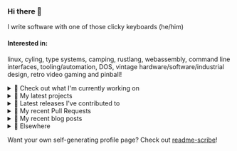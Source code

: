 ### Hi there 👋

I write software with one of those clicky keyboards (he/him)

#### Interested in:
linux, cyling, type systems, camping, rustlang, webassembly, command line interfaces, tooling/automation, DOS, vintage hardware/software/industrial design, retro video gaming and pinball!
<details><summary>👀 Check out what I'm currently working on</summary><br />

- [MetaMask/action-npm-publish](https://github.com/MetaMask/action-npm-publish) - GitHub Action to publish to NPM (1 day ago)
- [rickycodes/pve-no-subscription](https://github.com/rickycodes/pve-no-subscription) - Proxmox VE No-Subscription Removal (1 day ago)
- [MetaMask/metamask-extension](https://github.com/MetaMask/metamask-extension) - :globe_with_meridians: :electric_plug: The MetaMask browser extension enables browsing Ethereum blockchain enabled websites (6 days ago)
- [MetaMask/react-native-aes-crypto-forked](https://github.com/MetaMask/react-native-aes-crypto-forked) -  (3 weeks ago)
- [MetaMask/metamask-mobile](https://github.com/MetaMask/metamask-mobile) - Mobile web browser providing access to websites that use the Ethereum blockchain (4 weeks ago)
</details>

<details><summary>🌱 My latest projects</summary><br />

- [rickycodes/win98config](https://github.com/rickycodes/win98config) - Example multi-boot setup for window98
- [rickycodes/kitties](https://github.com/rickycodes/kitties) - micro site to browse CryptoKitties
- [rickycodes/pve-no-subscription](https://github.com/rickycodes/pve-no-subscription) - Proxmox VE No-Subscription Removal
- [rickycodes/ftse-rs](https://github.com/rickycodes/ftse-rs) - scrape and filter hl.co.uk market summaries
- [rickycodes/card](https://github.com/rickycodes/card) - npx business card built with rust targeting wasm
</details>

<details><summary>🔭 Latest releases I've contributed to</summary><br />

- [MetaMask/snaps-monorepo](https://github.com/MetaMask/snaps-monorepo) ([v0.26.2](https://github.com/MetaMask/snaps-monorepo/releases/tag/v0.26.2), 1 day ago) - Monorepo for Snaps dependencies.
- [MetaMask/metamask-mobile](https://github.com/MetaMask/metamask-mobile) ([v5.12.1](https://github.com/MetaMask/metamask-mobile/releases/tag/v5.12.1), 2 days ago) - Mobile web browser providing access to websites that use the Ethereum blockchain
- [MetaMask/metamask-extension](https://github.com/MetaMask/metamask-extension) ([v10.23.0](https://github.com/MetaMask/metamask-extension/releases/tag/v10.23.0), 1 week ago) - :globe_with_meridians: :electric_plug: The MetaMask browser extension enables browsing Ethereum blockchain enabled websites
- [MetaMask/controllers](https://github.com/MetaMask/controllers) ([v37.0.0](https://github.com/MetaMask/controllers/releases/tag/v37.0.0), 1 week ago) - Collection of platform-agnostic modules for creating secure data models for cryptocurrency wallets
- [MetaMask/contract-metadata](https://github.com/MetaMask/contract-metadata) ([v2.1.0](https://github.com/MetaMask/contract-metadata/releases/tag/v2.1.0), 3 weeks ago) - A mapping of ethereum contract addresses to broadly accepted icons for those addresses.
</details>

<details><summary>🔨 My recent Pull Requests</summary><br />

- [Add release workflows](https://github.com/MetaMask/action-npm-publish/pull/15) on [MetaMask/action-npm-publish](https://github.com/MetaMask/action-npm-publish) (1 day ago)
- [Use npm for dependencies](https://github.com/MetaMask/metamask-mobile/pull/5324) on [MetaMask/metamask-mobile](https://github.com/MetaMask/metamask-mobile) (2 weeks ago)
- [Require clean working directory](https://github.com/MetaMask/metamask-mobile/pull/5240) on [MetaMask/metamask-mobile](https://github.com/MetaMask/metamask-mobile) (1 month ago)
- [Feature/slack announce](https://github.com/MetaMask/action-npm-publish/pull/9) on [MetaMask/action-npm-publish](https://github.com/MetaMask/action-npm-publish) (1 month ago)
- [Bump actions](https://github.com/MetaMask/controllers/pull/946) on [MetaMask/controllers](https://github.com/MetaMask/controllers) (1 month ago)
</details>

<details><summary>📜 My recent blog posts</summary><br />

- [Publishing my Website to the peer-to-peer Web](//ricky.codes/blog/posts/publishing-to-the-peer-to-peer-web/) (4 years ago)
</details>

<details><summary>🔗 Elsewhere</summary><br />

- Web: https://ricky.codes
- Twitter: https://twitter.com/rickycodes
- Blog: https://ricky.codes/blog
</details>

Want your own self-generating profile page? Check out [readme-scribe](https://github.com/muesli/readme-scribe)!

